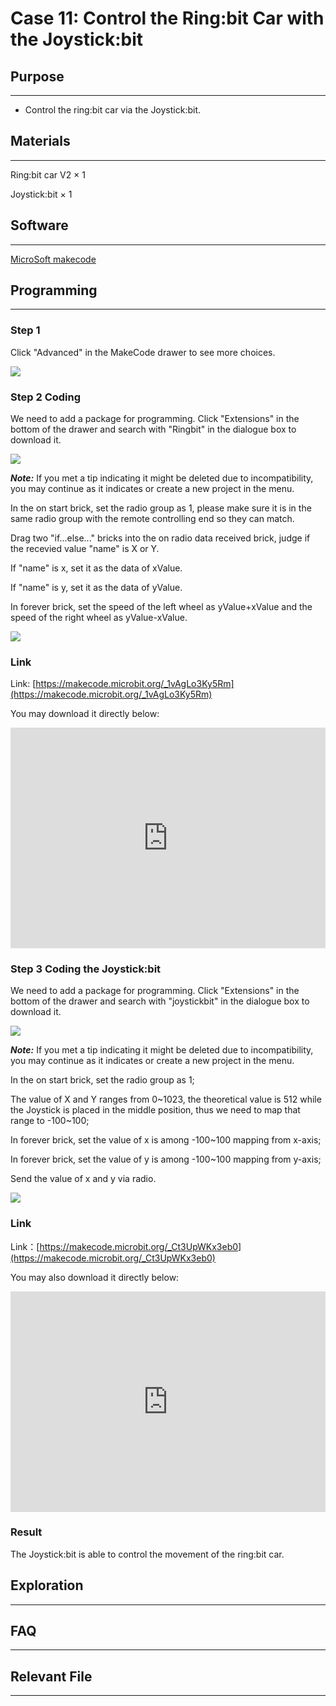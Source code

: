 # Case 11: Control the Ring:bit Car with the Joystick:bit



## Purpose
---

- Control the ring:bit car via the Joystick:bit. 




## Materials 
---

Ring:bit car V2 × 1

Joystick:bit  × 1




## Software
---

[MicroSoft makecode](https://makecode.microbit.org/#)

## Programming 

---

### Step 1

Click "Advanced" in the MakeCode drawer to see more choices. 



![](./images/2qCyzQ7.png)




### Step 2    Coding


We need to add a package for programming. Click "Extensions" in the bottom of the drawer and search with "Ringbit" in the dialogue box to download it.  




![](./images/1Wq2Mov.jpg)

***Note:*** If you met a tip indicating it might be deleted due to incompatibility, you may continue as it indicates or create a new project in the menu. 



In the on start brick, set the radio group as 1, please make sure it is in the same radio group with the remote controlling end so they can match. 

Drag two "if...else..." bricks into the on radio data received brick, judge if the recevied value "name" is X or Y. 

If "name" is x, set it as the data of xValue. 

If "name" is y, set it as the data of yValue. 

In forever brick, set the speed of the left wheel as  yValue+xValue and the speed of the right wheel as yValue-xValue.



![](./images/Ringbit_Bricks_Pack_case_cn_07_05.png)

### Link

Link:  [https://makecode.microbit.org/_1vAgLo3Ky5Rm](https://makecode.microbit.org/_1vAgLo3Ky5Rm)


You may download it directly below:

<div style="position:relative;height:0;padding-bottom:70%;overflow:hidden;"><iframe style="position:absolute;top:0;left:0;width:100%;height:100%;" src="https://makecode.microbit.org/#pub:_1vAgLo3Ky5Rm]" frameborder="0" sandbox="allow-popups allow-forms allow-scripts allow-same-origin"></iframe></div>  



### Step 3    Coding the Joystick:bit 

We need to add a package for programming. Click "Extensions" in the bottom of the drawer and search with "joystickbit" in the dialogue box to download it.  




![](./images/Ringbit_Bricks_Pack_case_cn_07_06.png)



***Note:*** If you met a tip indicating it might be deleted due to incompatibility, you may continue as it indicates or create a new project in the menu. 

In the on start brick, set the radio group as 1;

The value of X and Y ranges from 0~1023, the theoretical value is 512 while the Joystick is placed in the middle position, thus we need to map that range to -100~100;

In forever brick, set the value of x is among -100~100 mapping from x-axis;

In forever brick, set the value of y is among -100~100 mapping from y-axis;

Send the value of x and y via radio. 



![](./images/Ringbit_Bricks_Pack_case_cn_07_07.png)




### Link

Link：[https://makecode.microbit.org/_Ct3UpWKx3eb0](https://makecode.microbit.org/_Ct3UpWKx3eb0)

You may also download it directly below: 

<div style="position:relative;height:0;padding-bottom:70%;overflow:hidden;"><iframe style="position:absolute;top:0;left:0;width:100%;height:100%;" src="https://makecode.microbit.org/#pub:_Ct3UpWKx3eb0]" frameborder="0" sandbox="allow-popups allow-forms allow-scripts allow-same-origin"></iframe></div>  

### Result

The Joystick:bit is able to control the movement of the ring:bit car. 


## Exploration
---

## FAQ
---
## Relevant File
---
